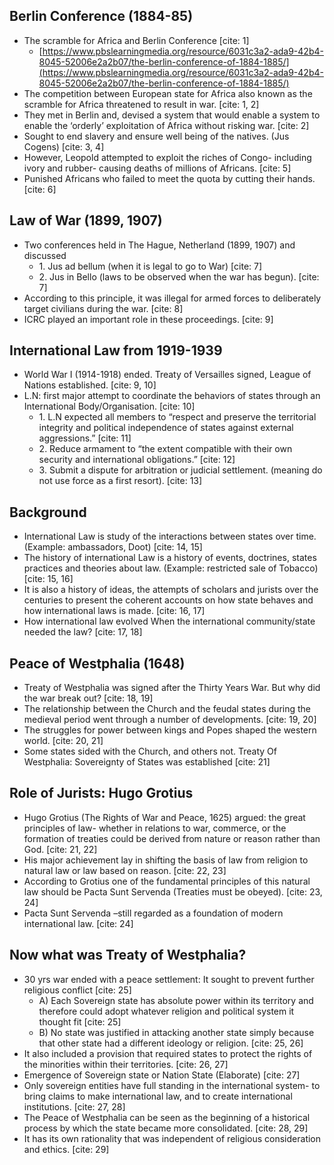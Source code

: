 ##   Berlin Conference (1884-85)

* The scramble for Africa and Berlin Conference [cite: 1]
    * [https://www.pbslearningmedia.org/resource/6031c3a2-ada9-42b4-8045-52006e2a2b07/the-berlin-conference-of-1884-1885/](https://www.pbslearningmedia.org/resource/6031c3a2-ada9-42b4-8045-52006e2a2b07/the-berlin-conference-of-1884-1885/)
* The competition between European state for Africa also known as the scramble for Africa threatened to result in war. [cite: 1, 2]
* They met in Berlin and, devised a system that would enable a system to enable the ‘orderly’ exploitation of Africa without risking war. [cite: 2]
* Sought to end slavery and ensure well being of the natives. (Jus Cogens) [cite: 3, 4]
* However, Leopold attempted to exploit the riches of Congo- including ivory and rubber- causing deaths of millions of Africans. [cite: 5]
* Punished Africans who failed to meet the quota by cutting their hands. [cite: 6]

##   Law of War (1899, 1907)

* Two conferences held in The Hague, Netherland (1899, 1907) and discussed
    * 1\. Jus ad bellum (when it is legal to go to War) [cite: 7]
    * 2\. Jus in Bello (laws to be observed when the war has begun). [cite: 7]
* According to this principle, it was illegal for armed forces to deliberately target civilians during the war. [cite: 8]
* ICRC played an important role in these proceedings. [cite: 9]

##   International Law from 1919-1939

* World War I (1914-1918) ended. Treaty of Versailles signed, League of Nations established. [cite: 9, 10]
* L.N: first major attempt to coordinate the behaviors of states through an International Body/Organisation. [cite: 10]
    * 1\. L.N expected all members to “respect and preserve the territorial integrity and political independence of states against external aggressions.” [cite: 11]
    * 2\. Reduce armament to “the extent compatible with their own security and international obligations.” [cite: 12]
    * 3\. Submit a dispute for arbitration or judicial settlement. (meaning do not use force as a first resort). [cite: 13]

##   Background

* International Law is study of the interactions between states over time. (Example: ambassadors, Doot) [cite: 14, 15]
* The history of international Law is a history of events, doctrines, states practices and theories about law. (Example: restricted sale of Tobacco) [cite: 15, 16]
* It is also a history of ideas, the attempts of scholars and jurists over the centuries to present the coherent accounts on how state behaves and how international laws is made. [cite: 16, 17]
* How international law evolved When the international community/state needed the law? [cite: 17, 18]

##   Peace of Westphalia (1648)

* Treaty of Westphalia was signed after the Thirty Years War. But why did the war break out? [cite: 18, 19]
* The relationship between the Church and the feudal states during the medieval period went through a number of developments. [cite: 19, 20]
* The struggles for power between kings and Popes shaped the western world. [cite: 20, 21]
* Some states sided with the Church, and others not. Treaty Of Westphalia: Sovereignty of States was established [cite: 21]

##   Role of Jurists: Hugo Grotius

* Hugo Grotius (The Rights of War and Peace, 1625) argued: the great principles of law- whether in relations to war, commerce, or the formation of treaties could be derived from nature or reason rather than God. [cite: 21, 22]
* His major achievement lay in shifting the basis of law from religion to natural law or law based on reason. [cite: 22, 23]
* According to Grotius one of the fundamental principles of this natural law should be Pacta Sunt Servenda (Treaties must be obeyed). [cite: 23, 24]
* Pacta Sunt Servenda –still regarded as a foundation of modern international law. [cite: 24]

##   Now what was Treaty of Westphalia?

* 30 yrs war ended with a peace settlement: It sought to prevent further religious conflict [cite: 25]
    * A) Each Sovereign state has absolute power within its territory and therefore could adopt whatever religion and political system it thought fit [cite: 25]
    * B) No state was justified in attacking another state simply because that other state had a different ideology or religion. [cite: 25, 26]
* It also included a provision that required states to protect the rights of the minorities within their territories. [cite: 26, 27]
* Emergence of Sovereign state or Nation State (Elaborate) [cite: 27]
* Only sovereign entities have full standing in the international system- to bring claims to make international law, and to create international institutions. [cite: 27, 28]
* The Peace of Westphalia can be seen as the beginning of a historical process by which the state became more consolidated. [cite: 28, 29]
* It has its own rationality that was independent of religious consideration and ethics. [cite: 29] 